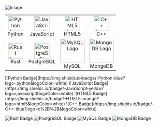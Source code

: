 <!-- Image -->
![Image](https://telegra.ph/file/40a5a4a0cf98d2731437e.jpg)
<!-- Logos in a table -->
<table>
  <tr>
    <td align="center">
      <img src="https://upload.wikimedia.org/wikipedia/commons/c/c3/Python-logo-notext.svg" alt="Python Logo" height="50">
      <br>Python
    </td>
    <td align="center">
      <img src="https://upload.wikimedia.org/wikipedia/commons/9/99/Unofficial_JavaScript_logo_2.svg" alt="JavaScript Logo" height="50">
      <br>JavaScript
    </td>
    <td align="center">
      <img src="https://upload.wikimedia.org/wikipedia/commons/6/61/HTML5_logo_and_wordmark.svg" alt="HTML5 Logo" height="50">
      <br>HTML5
    </td>
    <td align="center">
      <img src="https://upload.wikimedia.org/wikipedia/commons/1/18/ISO_C%2B%2B_Logo.svg" alt="C++ Logo" height="50">
      <br>C++
    </td>
  </tr>
  <tr>
    <td align="center">
      <img src="https://upload.wikimedia.org/wikipedia/commons/d/d5/Rust_programming_language_black_logo.svg" alt="Rust Logo" height="50">
      <br>Rust
    </td>
    <td align="center">
      <img src="https://upload.wikimedia.org/wikipedia/commons/2/29/Postgresql_elephant.svg" alt="PostgreSQL Logo" height="50">
      <br>PostgreSQL
    </td>
    <td align="center">
      <img src="https://cdn.iconscout.com/icon/free/png-512/mysql-19-1174939.png" alt="MySQL Logo" height="80">
      <br>MySQL
    </td>
    <td align="center">
      <img src="https://cdn.iconscout.com/icon/free/png-512/mongodb-226029.png" alt="MongoDB Logo" height="80">
      <br>MongoDB
    </td>
  </tr>
</table>
<!-- Logos with Shields.io badges -->
![Python Badge](https://img.shields.io/badge/-Python-blue?logo=python&logoColor=white)
![JavaScript Badge](https://img.shields.io/badge/-JavaScript-yellow?logo=javascript&logoColor=white)
![HTML5 Badge](https://img.shields.io/badge/-HTML5-orange?logo=html5&logoColor=white)
![C++ Badge](https://img.shields.io/badge/-C++-blue?logo=c%2B%2B&logoColor=white)

![Rust Badge](https://img.shields.io/badge/-Rust-orange?logo=rust&logoColor=white)
![PostgreSQL Badge](https://img.shields.io/badge/-PostgreSQL-blue?logo=postgresql&logoColor=white)
![MySQL Badge](https://img.shields.io/badge/-MySQL-blue?logo=mysql&logoColor=white)
![MongoDB Badge](https://img.shields.io/badge/-MongoDB-green?logo=mongodb&logoColor=white)
